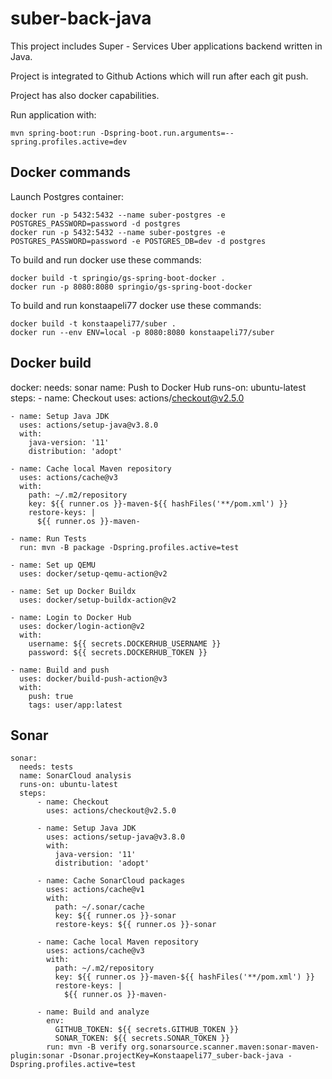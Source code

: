 # suber-back-java
This project includes Super - Services Uber applications backend written in Java.

Project is integrated to Github Actions which will run after each git push.

Project has also docker capabilities.

Run application with:
```
mvn spring-boot:run -Dspring-boot.run.arguments=--spring.profiles.active=dev
```


## Docker commands

Launch Postgres container:
```
docker run -p 5432:5432 --name suber-postgres -e POSTGRES_PASSWORD=password -d postgres
docker run -p 5432:5432 --name suber-postgres -e POSTGRES_PASSWORD=password -e POSTGRES_DB=dev -d postgres
```

To build and run docker use these commands:
```
docker build -t springio/gs-spring-boot-docker .
docker run -p 8080:8080 springio/gs-spring-boot-docker
```

To build and run konstaapeli77 docker use these commands:
```
docker build -t konstaapeli77/suber .
docker run --env ENV=local -p 8080:8080 konstaapeli77/suber 
```


## Docker build

docker:
  needs: sonar
  name: Push to Docker Hub
  runs-on: ubuntu-latest
  steps:
    - name: Checkout
      uses: actions/checkout@v2.5.0

    - name: Setup Java JDK
      uses: actions/setup-java@v3.8.0
      with:
        java-version: '11'
        distribution: 'adopt'

    - name: Cache local Maven repository
      uses: actions/cache@v3
      with:
        path: ~/.m2/repository
        key: ${{ runner.os }}-maven-${{ hashFiles('**/pom.xml') }}
        restore-keys: |
          ${{ runner.os }}-maven-

    - name: Run Tests
      run: mvn -B package -Dspring.profiles.active=test

    - name: Set up QEMU
      uses: docker/setup-qemu-action@v2

    - name: Set up Docker Buildx
      uses: docker/setup-buildx-action@v2

    - name: Login to Docker Hub
      uses: docker/login-action@v2
      with:
        username: ${{ secrets.DOCKERHUB_USERNAME }}
        password: ${{ secrets.DOCKERHUB_TOKEN }}

    - name: Build and push
      uses: docker/build-push-action@v3
      with:
        push: true
        tags: user/app:latest

## Sonar

```
sonar:
  needs: tests
  name: SonarCloud analysis
  runs-on: ubuntu-latest
  steps:
      - name: Checkout
        uses: actions/checkout@v2.5.0

      - name: Setup Java JDK
        uses: actions/setup-java@v3.8.0
        with:
          java-version: '11'
          distribution: 'adopt'

      - name: Cache SonarCloud packages
        uses: actions/cache@v1
        with:
          path: ~/.sonar/cache
          key: ${{ runner.os }}-sonar
          restore-keys: ${{ runner.os }}-sonar

      - name: Cache local Maven repository
        uses: actions/cache@v3
        with:
          path: ~/.m2/repository
          key: ${{ runner.os }}-maven-${{ hashFiles('**/pom.xml') }}
          restore-keys: |
            ${{ runner.os }}-maven-

      - name: Build and analyze
        env:
          GITHUB_TOKEN: ${{ secrets.GITHUB_TOKEN }}
          SONAR_TOKEN: ${{ secrets.SONAR_TOKEN }}
        run: mvn -B verify org.sonarsource.scanner.maven:sonar-maven-plugin:sonar -Dsonar.projectKey=Konstaapeli77_suber-back-java -Dspring.profiles.active=test
```